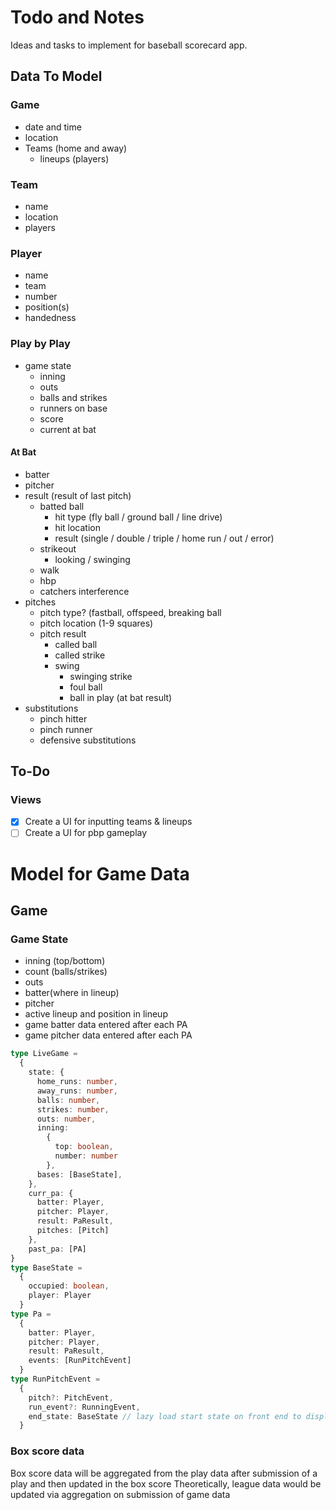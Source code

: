 # Todo and Notes
Ideas and tasks to implement for baseball scorecard app.
## Data To Model
### Game
- date and time
- location
- Teams (home and away)
    - lineups (players)
### Team
- name
- location
- players
### Player
- name
- team
- number
- position(s)
- handedness
### Play by Play
- game state
    - inning
    - outs
    - balls and strikes
    - runners on base
    - score
    - current at bat
#### At Bat
- batter
- pitcher
- result (result of last pitch)
    - batted ball
        - hit type (fly ball / ground ball / line drive)
        - hit location
        - result (single / double / triple / home run / out / error)
    - strikeout
        - looking / swinging
    - walk
    - hbp
    - catchers interference
- pitches
    - pitch type? (fastball, offspeed, breaking ball
    - pitch location (1-9 squares)
    - pitch result
        - called ball
        - called strike
        - swing
            - swinging strike
            - foul ball
            - ball in play (at bat result)
- substitutions
    - pinch hitter
    - pinch runner
    - defensive substitutions

## To-Do
### Views
- [x] Create a UI for inputting teams & lineups
- [ ] Create a UI for pbp gameplay

# Model for Game Data
## Game
### Game State
- inning (top/bottom)
- count (balls/strikes)
- outs
- batter(where in lineup)
- pitcher 
- active lineup and position in lineup
- game batter data entered after each PA
- game pitcher data entered after each PA

```typescript
type LiveGame =
  {
    state: {
      home_runs: number,
      away_runs: number,
      balls: number,
      strikes: number,
      outs: number,
      inning:
        {
          top: boolean,
          number: number
        },
      bases: [BaseState],
    },
    curr_pa: {
      batter: Player,
      pitcher: Player,
      result: PaResult,
      pitches: [Pitch]
    },
    past_pa: [PA]
}
type BaseState =
  {
    occupied: boolean,
    player: Player
  }
type Pa =
  {
    batter: Player,
    pitcher: Player,
    result: PaResult,
    events: [RunPitchEvent]
  }
type RunPitchEvent =
  {
    pitch?: PitchEvent,
    run_event?: RunningEvent,
    end_state: BaseState // lazy load start state on front end to display detailed event
  }
```
### Box score data
Box score data will be aggregated from the play data after submission of a play and then updated in the box score
Theoretically, league data would be updated via aggregation on submission of game data